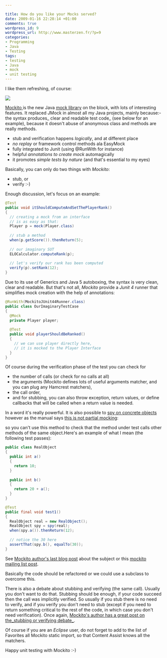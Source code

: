 ```yaml
--- 

title: How do you like your Mocks served?
date: 2009-01-16 22:28:14 +01:00
comments: true
wordpress_id: 9
wordpress_url: http://www.masterzen.fr/?p=9
categories: 
- Programming
- Java
- Testing
tags: 
- testing
- Java
- mock
- unit testing
---
```

I like them refreshing, of course:

![](http://mockito.googlecode.com/svn/wiki/images/logo.jpg)

[Mockito ](http://code.google.com/p/mockito/) is the new Java [mock library](http://en.wikipedia.org/wiki/Mock_Object) on the block, with lots of interesting features. It replaced JMock in almost all my Java projects, mainly because:- the syntax produces_ clear and readable test code_ (see below for an example), 
because it doesn't abuse of anonymous class and methods are really methods.

- stub and verification happens _logically_, and at different place
- _no replay_ or framework control methods ala EasyMock
- fully integrated to Junit (using @RunWith for instance)
- helpful _annotations to create mock_ automagically
- it promotes _simple tests by nature_ (and that's essential to my eyes)

Basically, you can only do two things with _Mockito_:

- stub, or
- verify :-)

Enough discussion, let's focus on an example:

``` java
@Test
public void itShouldComputeAndSetThePlayerRank() 
{  
  // creating a mock from an interface  
  // is as easy as that:  
  Player p = mock(Player.class)  
  
  // stub a method  
  when(p.getScore()).thenReturn(5);  
  
  // our imaginary SUT  
  ELOCalculator.computeRank(p);  
  
  // let's verify our rank has been computed  
  verify(p).setRank(12);
}
```

Due to its use of Generics and Java 5 autoboxing, the syntax is very clean, clear and readable.
But that's not all, _Mockito_ provide a _Junit 4_ runner that simplifies mock creation with the help of 
annotations:

``` java
@RunWith(MockitoJUnit44Runner.class)
public class OurImaginaryTestCase
{  
  @Mock
  private Player player;  
  
  @Test  
  public void playerShouldBeRanked()  
  {     
    // we can use player directly here,     
    // it is mocked to the Player Interface  
  }
}
```

Of course during the verification phase of the test you can check for

- the number of calls (or check for no calls at all)
- the arguments (Mockito defines lots of useful arguments matcher, and you can plug any Hamcrest matchers),
- the call order,
- and for stubbing, you can also throw exception, return values, or define callbacks that will be called when a return value is needed.

In a word it's really powerful. It is also possible to [spy on concrete objects](http://xunitpatterns.com/Test%20Spy.html) 
however as the manual says [this is not partial mocking](http://groups.google.com/group/mockito/browse_thread/thread/3945fe1eca2954e7/007b58d8c2a42cb8?lnk=gst&q=partial+mocking#007b58d8c2a42cb8):

so you can't use this method to check that the method under test calls other
methods of the same object.Here's an example of what I mean (the following
test passes):

``` java
public class RealObject 
{
  public int a() 
  { 
    return 10; 
  } 
  
  public int b() 
  { 
    return 20 + a(); 
  }
}

@Test
public final void test1()
{ 
  RealObject real = new RealObject(); 
  RealObject spy = spy(real);
  when(spy.a()).thenReturn(12); 
  
  // notice the 30 here 
  assertThat(spy.b(), equalTo(30));
}
```

See [Mockito author's last blog post](http://monkeyisland.pl/2009/01/13/subclass-and-override-vs-partial-mocking-vs-refactoring/)
about the subject or this [mockito mailing list post](http://groups.google.com/group/mockito/browse_thread/thread/d856d10824027f58#).

Basically the code should be refactored or we could use a subclass to overcome
this.

There is also a debate about stubbing and verifying (the same call).
Usually you don't want to do that. Stubbing should be enough, if your code
succeed then the call was implicitly verified. 
So usually if you stub there is no need to verify, and if you verify you don't 
need to stub (except if you need to return something critical to the rest of the code,
in which case you don't need verification).
 Once again, [Mockito's author has a great post on the_stubbing or verifying debate_](http://monkeyisland.pl/2008/04/26/asking-and-telling/).

Of course if you are an _Eclipse_ user, do not forget to add to the list of Favorites all
Mockito static import, so that Content Assist knows all the matchers.

Happy unit testing with Mockito :-)
